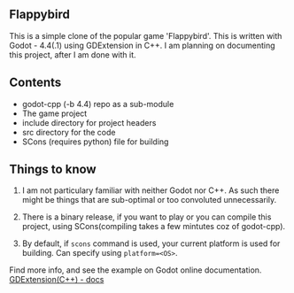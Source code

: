 ## Flappybird
This is a simple clone of the popular game 'Flappybird'. This is written with Godot - 4.4(.1) using GDExtension in C++.
I am planning on documenting this project, after I am done with it. 

## Contents
- godot-cpp (-b 4.4) repo as a sub-module
- The game project
- include directory for project headers
- src directory for the code
- SCons (requires python) file for building

## Things to know
1. I am not particulary familiar with neither Godot nor C++. As such there might be things that are sub-optimal or too convoluted unnecessarily.

2. There is a binary release, if you want to play or you can compile this project, using SCons(compiling takes a few mintutes coz of godot-cpp).

3. By default, if `scons` command is used, your current platform is used for building. Can specify using `platform=<OS>`.

Find more info, and see the example on Godot online documentation.
[GDExtension(C++) - docs](https://docs.godotengine.org/en/stable/tutorials/scripting/gdextension/gdextension_cpp_example.html)
